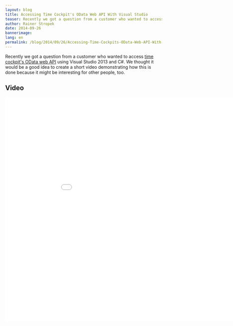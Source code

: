 ```yaml
---
layout: blog
title: Accessing Time Cockpit's OData Web API With Visual Studio
teaser: Recently we got a question from a customer who wanted to access time cockpit's OData web API using Visual Studio 2013 and C#. We thought it would be a good idea to create a short video demonstrating how this is done because it might be interesting for other people, too.
author: Rainer Stropek
date: 2014-09-26
bannerimage: 
lang: en
permalink: /blog/2014/09/26/Accessing-Time-Cockpits-OData-Web-API-With-Visual-Studio
---
```


<p xmlns="http://www.w3.org/1999/xhtml">Recently we got a question from a customer who wanted to access <a href="http://help.timecockpit.com/?topic=html/5d6e34c5-3b08-4fa4-baa0-45eb707b6b78.htm" target="_blank">time cockpit's OData web API</a> using Visual Studio 2013 and C#. We thought it would be a good idea to create a short video demonstrating how this is done because it might be interesting for other people, too.</p><h2 xmlns="http://www.w3.org/1999/xhtml">Video</h2><div class="videoWrapper" xmlns="http://www.w3.org/1999/xhtml">
  <iframe width="960" height="720" src="//www.youtube.com/embed/k5tOLGH-nZE?rel=0" frameborder="0" allowfullscreen="allowfullscreen"></iframe>
</div>